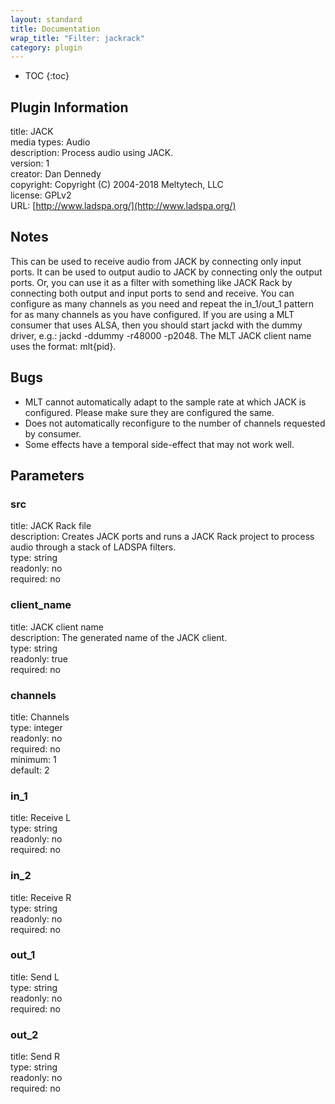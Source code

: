 ```yaml
---
layout: standard
title: Documentation
wrap_title: "Filter: jackrack"
category: plugin
---
```

* TOC
{:toc}

## Plugin Information

title: JACK  
media types:
Audio  
description: Process audio using JACK.  
version: 1  
creator: Dan Dennedy  
copyright: Copyright (C) 2004-2018 Meltytech, LLC  
license: GPLv2  
URL: [http://www.ladspa.org/](http://www.ladspa.org/)  

## Notes

This can be used to receive audio from JACK by connecting only input ports. It can be used to output audio to JACK by connecting only the output ports. Or, you can use it as a filter with something like JACK Rack by connecting both output and input ports to send and receive. You can configure as many channels as you need and repeat the in_1/out_1 pattern for as many channels as you have configured. If you are using a MLT consumer that uses ALSA, then you should start jackd with the dummy driver, e.g.: jackd -ddummy -r48000 -p2048. The MLT JACK client name uses the format: mlt{pid}.

## Bugs

* MLT cannot automatically adapt to the sample rate at which JACK is configured. Please make sure they are configured the same.
* Does not automatically reconfigure to the number of channels requested by consumer.
* Some effects have a temporal side-effect that may not work well.


## Parameters

### src

title: JACK Rack file    
description:
Creates JACK ports and runs a JACK Rack project to process audio through a stack of LADSPA filters.  
type: string  
readonly: no  
required: no  

### client_name

title: JACK client name    
description:
The generated name of the JACK client.  
type: string  
readonly: true  
required: no  

### channels

title: Channels    
type: integer  
readonly: no  
required: no  
minimum: 1  
default: 2  

### in_1

title: Receive L    
type: string  
readonly: no  
required: no  

### in_2

title: Receive R    
type: string  
readonly: no  
required: no  

### out_1

title: Send L    
type: string  
readonly: no  
required: no  

### out_2

title: Send R    
type: string  
readonly: no  
required: no  

